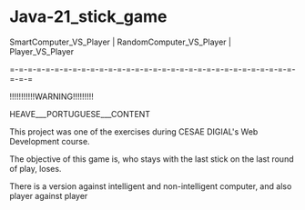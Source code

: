 # Java-21_stick_game

SmartComputer_VS_Player | RandomComputer_VS_Player | Player_VS_Player

=-=-=-=-=-=-=-=-=-=-=-=-=-=-=-=-=-=-=-=-=-=-=-=-=-=-=-=-=-=-=-=-=-=-=


!!!!!!!!!!!WARNING!!!!!!!!!

HEAVE___PORTUGUESE___CONTENT


This project was one of the exercises during CESAE DIGIAL's Web Development course.

The objective of this game is, who stays with the last stick on the last round of play, loses.

There is a version against intelligent and non-intelligent computer, and also player against player
